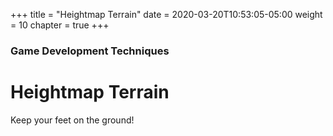 +++
title = "Heightmap Terrain"
date = 2020-03-20T10:53:05-05:00
weight = 10
chapter = true
+++

### Game Development Techniques

# Heightmap Terrain

Keep your feet on the ground!